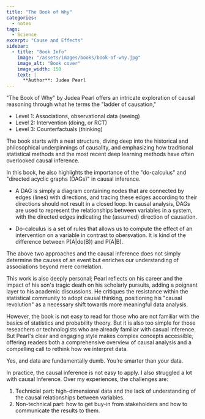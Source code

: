 ```yaml
---
title: "The Book of Why"
categories:
  - notes
tags:
  - Science
excerpt: "Cause and Effects"
sidebar:
  - title: "Book Info"
    image: "/assets/images/books/book-of-why.jpg"
    image_alt: "Book cover"
    image_width: 150
    text: |
      **Author**: Judea Pearl
---
```


"The Book of Why" by Judea Pearl offers an intricate exploration of causal reasoning through what he terms the "ladder of causation," 
- Level 1: Associations, observational data (seeing)
- Level 2: Intervention (doing, or RCT)
- Level 3: Counterfactuals (thinking)

The book starts with a neat structure, diving deep into the historical and philosophical underpinnings of causality, and emphasizing how traditional statistical methods and the most recent deep learning methods have often overlooked causal inference.

In this book, he also highlights the importance of the "do-calculus" and "directed acyclic graphs (DAGs)" in causal inference.
-  A DAG is simply a diagram containing nodes that are connected by edges (lines) with directions, and tracing these edges according to their directions should not result in a closed loop. In causal analysis, DAGs are used to represent the relationships between variables in a system, with the directed edges indicating the (assumed) direction of causation.

- Do-calculus is a set of rules that allows us to compute the effect of an intervention on a variable in contrast to obersvation. It is kind of the difference between P(A|do(B)) and P(A|B).

The above two approaches and the causal inference does not simply determine the causes of an event but enriches our understanding of associations beyond mere correlation.

This work is also deeply personal; Pearl reflects on his career and the impact of his son's tragic death on his scholarly pursuits, adding a poignant layer to his academic discussions. He critiques the resistance within the statistical community to adopt causal thinking, positioning his "causal revolution" as a necessary shift towards more meaningful data analysis.

However, the book is not easy to read for those who are not familiar with the basics of statistics and probability theory. But it is also too simple for those reseachers or technologists who are already familiar with casual inference. But Pearl's clear and engaging style makes complex concepts accessible, offering readers both a comprehensive overview of causal analysis and a compelling call to rethink how we interpret data.

Yes, and data are fundamentally dumb. You’re smarter than your data.

In practice, the causal inference is not easy to apply. I also struggled a lot with causal Inference. Over my experiences, the challenges are:
1. Technicial part: high-dimensional data and the lack of understanding of the causal relationships between variables.
2. Non-technical part: how to get buy-in from stakeholders and how to communicate the results to them.